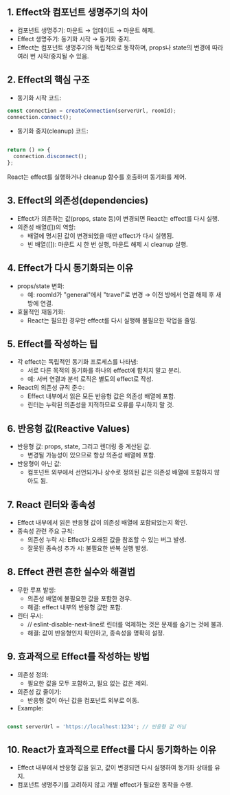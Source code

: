 
## 1. Effect와 컴포넌트 생명주기의 차이
- 컴포넌트 생명주기: 마운트 → 업데이트 → 마운트 해제.
- Effect 생명주기: 동기화 시작 → 동기화 중지.
- Effect는 컴포넌트 생명주기와 독립적으로 동작하며, props나 state의 변경에 따라 여러 번 시작/중지될 수 있음.
## 2. Effect의 핵심 구조
- 동기화 시작 코드:
``` jsx
const connection = createConnection(serverUrl, roomId);
connection.connect();
```
- 동기화 중지(cleanup) 코드:
``` jsx

return () => {
  connection.disconnect();
};
```

React는 effect를 실행하거나 cleanup 함수를 호출하며 동기화를 제어.

## 3. Effect의 의존성(dependencies)
- Effect가 의존하는 값(props, state 등)이 변경되면 React는 effect를 다시 실행.
- 의존성 배열([])의 역할:
    - 배열에 명시된 값이 변경되었을 때만 effect가 다시 실행됨.
    - 빈 배열([]): 마운트 시 한 번 실행, 마운트 해제 시 cleanup 실행.
## 4. Effect가 다시 동기화되는 이유
- props/state 변화:
    - 예: roomId가 "general"에서 "travel"로 변경 → 이전 방에서 연결 해제 후 새 방에 연결.
- 효율적인 재동기화:
    - React는 필요한 경우만 effect를 다시 실행해 불필요한 작업을 줄임.
## 5. Effect를 작성하는 팁
- 각 effect는 독립적인 동기화 프로세스를 나타냄:
    - 서로 다른 목적의 동기화를 하나의 effect에 합치지 말고 분리.
    - 예: 서버 연결과 분석 로직은 별도의 effect로 작성.
- React의 의존성 규칙 준수:
    - Effect 내부에서 읽은 모든 반응형 값은 의존성 배열에 포함.
    - 린터는 누락된 의존성을 지적하므로 오류를 무시하지 말 것.
## 6. 반응형 값(Reactive Values)
- 반응형 값: props, state, 그리고 렌더링 중 계산된 값.
    - 변경될 가능성이 있으므로 항상 의존성 배열에 포함.
- 반응형이 아닌 값:
    - 컴포넌트 외부에서 선언되거나 상수로 정의된 값은 의존성 배열에 포함하지 않아도 됨.
## 7. React 린터와 종속성
- Effect 내부에서 읽은 반응형 값이 의존성 배열에 포함되었는지 확인.
- 종속성 관련 주요 규칙:
    - 의존성 누락 시: Effect가 오래된 값을 참조할 수 있는 버그 발생.
    - 잘못된 종속성 추가 시: 불필요한 반복 실행 발생.
## 8. Effect 관련 흔한 실수와 해결법
- 무한 루프 발생:
    - 의존성 배열에 불필요한 값을 포함한 경우.
    - 해결: effect 내부의 반응형 값만 포함.
- 린터 무시:
    - // eslint-disable-next-line로 린터를 억제하는 것은 문제를 숨기는 것에 불과.
    - 해결: 값이 반응형인지 확인하고, 종속성을 명확히 설정.
## 9. 효과적으로 Effect를 작성하는 방법
- 의존성 정의:
    - 필요한 값을 모두 포함하고, 필요 없는 값은 제외.
- 의존성 값 줄이기:
    - 반응형 값이 아닌 값을 컴포넌트 외부로 이동.
- Example:
``` jsx

const serverUrl = 'https://localhost:1234'; // 반응형 값 아님
```
## 10. React가 효과적으로 Effect를 다시 동기화하는 이유
- Effect 내부에서 반응형 값을 읽고, 값이 변경되면 다시 실행하여 동기화 상태를 유지.
- 컴포넌트 생명주기를 고려하지 않고 개별 effect가 필요한 동작을 수행.

